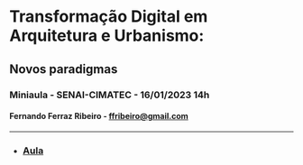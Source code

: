 # Transformação Digital em Arquitetura e Urbanismo:
## Novos paradigmas

### Miniaula - SENAI-CIMATEC - 16/01/2023 14h
#### Fernando Ferraz Ribeiro - ffribeiro@gmail.com

-----------------------


* ### [Aula](./aula/index.html)
<!-- * ### [Plano de Curso]() -->